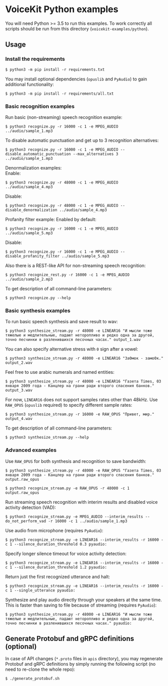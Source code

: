 # VoiceKit Python examples

You will need Python >= 3.5 to run this examples.
To work correctly all scripts should be run from this directory (`voicekit-examples/python`).

## Usage

### Install the requirements


```
$ python3 -m pip install -r requirements.txt
```

You may install optional dependencies (`opuslib` and `PyAudio`) to gain additional functionality:

```
$ python3 -m pip install -r requirements/all.txt
```


### Basic recognition examples

Run basic (non-streaming) speech recognition example:

```
$ python3 recognize.py -r 16000 -c 1 -e MPEG_AUDIO ../audio/sample_1.mp3
```

To disable automatic punctuation and get up to 3 recognition alternatives:

```
$ python3 recognize.py -r 16000 -c 1 -e MPEG_AUDIO --disable_automatic_punctuation --max_alternatives 3 ../audio/sample_1.mp3
```

Denormalization examples:  
Enable:
```
$ python3 recognize.py -r 48000 -c 1 -e MPEG_AUDIO ../audio/sample_4.mp3
```
Disable:
```
$ python3 recognize.py -r 48000 -c 1 -e MPEG_AUDIO --disable_denormalization ../audio/sample_4.mp3
```

Profanity filter example:
Enabled by default:
```
$ python3 recognize.py -r 16000 -c 1 -e MPEG_AUDIO ../audio/sample_5.mp3
```

Disable:
```
$ python3 recognize.py -r 16000 -c 1 -e MPEG_AUDIO --disable_profanity_filter ../audio/sample_5.mp3
```

Also there is a REST-like API for non-streaming speech recognition:

```
$ python3 recognize_rest.py -r 16000 -c 1 -e MPEG_AUDIO ../audio/sample_2.mp3
```

To get description of all command-line parameters:

```
$ python3 recognize.py --help
```

### Basic synthesis examples

To run basic speech synthesis and save result to wav:

```
$ python3 synthesize_stream.py -r 48000 -e LINEAR16 "И мысли тоже тяжелые и медлительные, падают неторопливо и редко одна за другой, точно песчинки в разленившихся песочных часах." output_1.wav
```

You can also specify alternative stress with `0` sign after a vowel:

```
$ python3 synthesize_stream.py -r 48000 -e LINEAR16 "За0мок - замо0к." output_2.wav
```

Feel free to use arabic numerals and named entities:

```
$ python3 synthesize_stream.py -r 48000 -e LINEAR16 "Газета Times, 03 января 2009 года - Канцлер на грани ради второго спасения банков." output_3.wav
```

For now, `LINEAR16` does not support samples rates other than 48kHz. Use `RAW_OPUS` (`opuslib` required) to specify different sample rates:

```
$ python3 synthesize_stream.py -r 16000 -e RAW_OPUS "Привет, мир." output_4.wav
```

To get description of all command-line parameters:

```
$ python3 synthesize_stream.py --help
```

### Advanced examples

Use `RAW_OPUS` for both synthesis and recognition to save bandwidth:

```
$ python3 synthesize_stream.py -r 48000 -e RAW_OPUS "Газета Times, 03 января 2009 года - Канцлер на грани ради второго спасения банков." output.raw_opus
```

```
$ python3 recognize_stream.py -e RAW_OPUS -r 48000 -c 1 output.raw_opus
```

Run streaming speech recognition with interim results and disabled voice activity detection (VAD):

```
$ python3 recognize_stream.py -e MPEG_AUDIO --interim_results --do_not_perform_vad -r 16000 -c 1 ../audio/sample_1.mp3
```

Use audio from microphone (requires `PyAudio`):

```
$ python3 recognize_stream.py -e LINEAR16 --interim_results -r 16000 -c 1 --silence_duration_threshold 0.3 pyaudio:
```

Specify longer silence timeout for voice activity detection:

```
$ python3 recognize_stream.py -e LINEAR16 --interim_results -r 16000 -c 1 --silence_duration_threshold 1.2 pyaudio:
```

Return just the first recognized utterance and halt:

```
$ python3 recognize_stream.py -e LINEAR16 --interim_results -r 16000 -c 1 --single_utterance pyaudio:
```

Synthesize and play audio directly through your speakers at the same time.
This is faster than saving to file because of streaming (requires `PyAudio`):

```
$ python3 synthesize_stream.py -r 48000 -e LINEAR16 "И мысли тоже тяжелые и медлительные, падают неторопливо и редко одна за другой, точно песчинки в разленившихся песочных часах." pyaudio:
```

## Generate Protobuf and gRPC definitions (optional)

In case of API changes (`*.proto` files in `apis` directory),
you may regenerate Protobuf and gRPC definitions by simply running the following script
(no need to re-clone the whole repo):

```
$ ./generate_protobuf.sh
```
